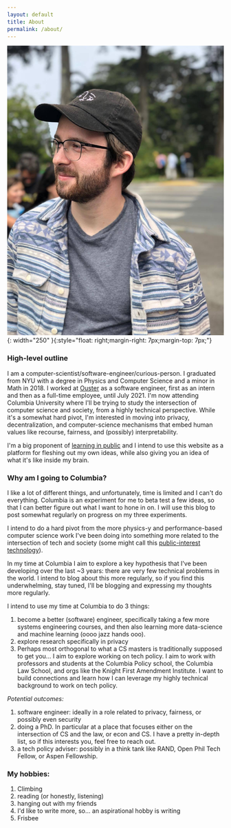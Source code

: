 ```yaml
---
layout: default
title: About
permalink: /about/
---
```

![Me_circa_2019](/assets/profile_pic.jpg){: width="250" }{:style="float: right;margin-right: 7px;margin-top: 7px;"}
<!-- For figuring out captions may be worth looking into this link
https://stackoverflow.com/questions/19331362/using-an-image-caption-in-markdown-jekyll
-->
### **High-level outline**
I am a computer-scientist/software-engineer/curious-person. I graduated from NYU with a degree in Physics and Computer Science and a minor in Math in 2018. I worked at [Ouster] as a software engineer, first as an intern and then as a full-time employee, until July 2021. I'm now attending Columbia University where I'll be trying to study the intersection of computer science and society, from a highly technical perspective. While it's a somewhat hard pivot, I'm interested in moving into privacy, decentralization, and computer-science mechanisms that embed human values like recourse, fairness, and (possibly) interpretability.


I'm a big proponent of [learning in public] and I intend to use this website as a platform for fleshing out my own ideas, while also giving you an idea of what it's like inside my brain. 

### **Why am I going to Columbia?**

I like a lot of different things, and unfortunately, time is limited and I can't do everything. Columbia is an experiment for me to beta test a few ideas, so that I can better figure out what I want to hone in on. I will use this blog to post somewhat regularly on progress on my three experiments.

I intend to do a hard pivot from the more physics-y and performance-based computer science work I've been doing into something more related to the intersection of tech and society (some might call this [public-interest technology](https://blog.usejournal.com/resources-for-working-in-public-interest-technology-78a74e7fd712?gi=ca4d625feb55)).

In my time at Columbia I aim to explore a key hypothesis that I've been developing over the last ~3 years:
there are very few technical problems in the world. I intend to blog about this more regularly, so if you find this underwhelming, stay tuned, I'll be blogging and expressing my thoughts more regularly.

I intend to use my time at Columbia to do 3 things:
1. become a better (software) engineer, specifically taking a few more systems engineering courses, and then also learning more data-science and machine learning (oooo jazz hands ooo).
2. explore research specifically in privacy 
3. Perhaps most orthogonal to what a CS masters is traditionally supposed to get you... I aim to explore working on tech policy. I aim to work with professors and students at the Columbia Policy school, the Columbia Law School, and orgs like the Knight First Amendment Institute. I want to build connections and learn how I can leverage my highly technical background to work on tech policy.

*Potential outcomes:*

1. software engineer: ideally in a role related to privacy, fairness, or possibly even security
2. doing a PhD. In particular at a place that focuses either on the intersection of CS and the law, or econ and CS. I have a pretty in-depth list, so if this interests you, feel free to reach out.
3. a tech policy adviser: possibly in a think tank like RAND, Open Phil Tech Fellow, or Aspen Fellowship.

### **My hobbies:**
1. Climbing
2. reading (or honestly, listening)
3. hanging out with my friends
4. I'd like to write more, so... an aspirational hobby is writing
5. Frisbee



[Ouster]: https://www.ouster.com
[learning in public]:  https://www.swyx.io/learn-in-public/ 
